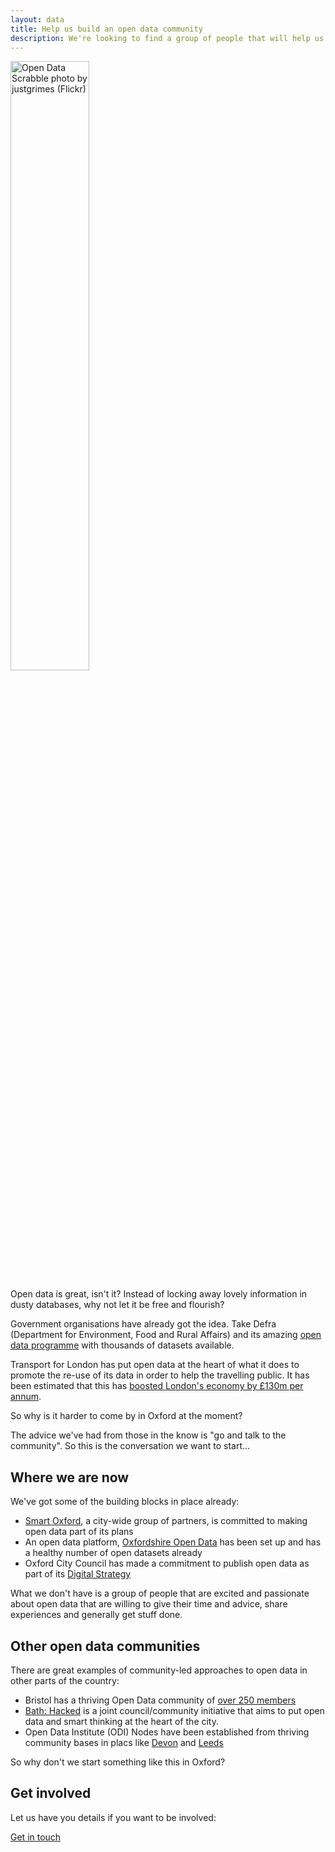 ```yaml
---
layout: data
title: Help us build an open data community
description: We're looking to find a group of people that will help us guide our work on open data
---
```

<img src="https://c1.staticflickr.com/9/8310/8016189356_eaa656e9b6_b.jpg" alt="Open Data Scrabble photo by justgrimes (Flickr)" style="width:50%;height:50%;">

Open data is great, isn't it? Instead of locking away lovely information in dusty databases, why not let it be free and flourish?

Government organisations have already got the idea. Take Defra (Department for Environment, Food and Rural Affairs) and its amazing [open data programme](https://defradigital.blog.gov.uk/about-defras-data-programme/) with thousands of datasets available.

Transport for London has put open data at the heart of what it does to promote the re-use of its data in order to help the travelling public. It has been estimated that this has [boosted London's economy by £130m per annum](https://tfl.gov.uk/info-for/media/press-releases/2017/october/tfl-s-free-open-data-boosts-london-s-economy).

So why is it harder to come by in Oxford at the moment? 

The advice we've had from those in the know is "go and talk to the community". So this is the conversation we want to start...

## Where we are now
We've got some of the building blocks in place already: 

* [Smart Oxford](https://www.oxfordsmartcity.uk/), a city-wide group of partners, is committed to making open data part of its plans 
* An open data platform, [Oxfordshire Open Data](https://www.oxopendata.uk/) has been set up and has a healthy number of open datasets already
* Oxford City Council has made a commitment to publish open data as part of its [Digital Strategy](http://digital.oxford.gov.uk/strategy/collaboration.html)

What we don't have is a group of people that are excited and passionate about open data that are willing to give their time and advice, share experiences and generally get stuff done.

## Other open data communities
There are great examples of community-led approaches to open data in other parts of the country:
* Bristol has a thriving Open Data community of [over 250 members](https://www.meetup.com/Bristol_Open_Data/) 
* [Bath: Hacked](https://www.bathhacked.org/about/) is a joint council/community initiative that aims to put open data and smart thinking at the heart of the city.  
* Open Data Institute (ODI) Nodes have been established from thriving community bases in placs like [Devon](http://devon.theodi.org/devon-open-data-forum/) and [Leeds](http://odileeds.org/about/)

So why don't we start something like this in Oxford?

## Get involved
<p>Let us have you details if you want to be involved:</p>
<a class="button" href="https://docs.google.com/forms/d/e/1FAIpQLSeKukg-4UhtdNMYtyk6ul4lrylv51bvEumwjUwWBBHhr7bLZQ/viewform?usp=sf_link">Get in touch</a>

